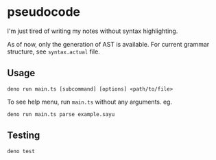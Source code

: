 # pseudocode
I'm just tired of writing my notes without syntax highlighting.

As of now, only the generation of AST is available.
For current grammar structure, see `syntax.actual` file.

## Usage
```
deno run main.ts [subcommand] [options] <path/to/file>
```
To see help menu, run `main.ts` without any arguments.
eg.
```
deno run main.ts parse example.sayu
```

## Testing
```
deno test
```